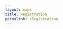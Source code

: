 ```yaml
---
layout: maps
title: Registration
permalink: /Registration
---
```


<!-- Raw HTML for embedded iframe backgrounds -->

<section data-background="#000000" data-background-iframe="https://www.youtube.com/embed/UMrzuf2tk9U?controls=0&amp;mute=0&amp;modestbranding=1&amp;enablejsapi=1&amp;autoplay=1&amp;loop=1&amp;playlist=UMrzuf2tk9U&amp;showinfo=0&amp;rel=0&amp;html5=1">
</section>